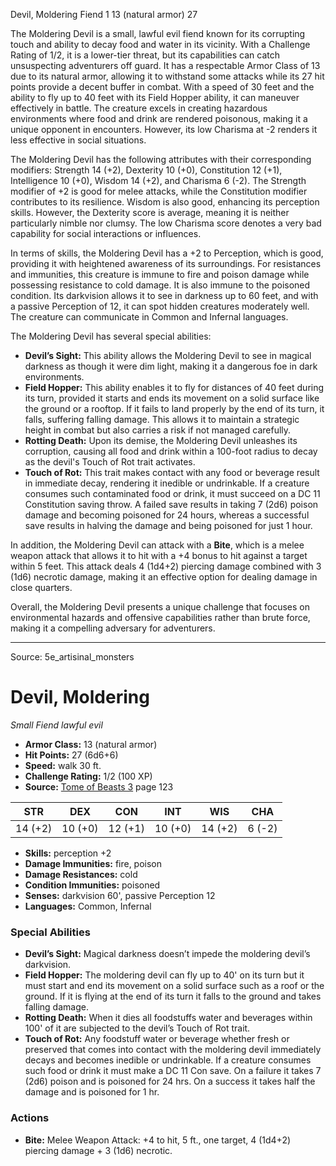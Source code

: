 <MonsterName/>Devil, Moldering</MonsterName>
<CreatureType/>Fiend</CreatureType>
<CR/>1</CR>
<AC/>13 (natural armor)</AC>
<HP/>27</HP>
<summary>The Moldering Devil is a small, lawful evil fiend known for its corrupting touch and ability to decay food and water in its vicinity. With a Challenge Rating of 1/2, it is a lower-tier threat, but its capabilities can catch unsuspecting adventurers off guard. It has a respectable Armor Class of 13 due to its natural armor, allowing it to withstand some attacks while its 27 hit points provide a decent buffer in combat. With a speed of 30 feet and the ability to fly up to 40 feet with its Field Hopper ability, it can maneuver effectively in battle. The creature excels in creating hazardous environments where food and drink are rendered poisonous, making it a unique opponent in encounters. However, its low Charisma at -2 renders it less effective in social situations.</summary>

<detail>

The Moldering Devil has the following attributes with their corresponding modifiers: Strength 14 (+2), Dexterity 10 (+0), Constitution 12 (+1), Intelligence 10 (+0), Wisdom 14 (+2), and Charisma 6 (-2). The Strength modifier of +2 is good for melee attacks, while the Constitution modifier contributes to its resilience. Wisdom is also good, enhancing its perception skills. However, the Dexterity score is average, meaning it is neither particularly nimble nor clumsy. The low Charisma score denotes a very bad capability for social interactions or influences.

In terms of skills, the Moldering Devil has a +2 to Perception, which is good, providing it with heightened awareness of its surroundings. For resistances and immunities, this creature is immune to fire and poison damage while possessing resistance to cold damage. It is also immune to the poisoned condition. Its darkvision allows it to see in darkness up to 60 feet, and with a passive Perception of 12, it can spot hidden creatures moderately well. The creature can communicate in Common and Infernal languages.

The Moldering Devil has several special abilities: 

- **Devil’s Sight:** This ability allows the Moldering Devil to see in magical darkness as though it were dim light, making it a dangerous foe in dark environments. 
- **Field Hopper:** This ability enables it to fly for distances of 40 feet during its turn, provided it starts and ends its movement on a solid surface like the ground or a rooftop. If it fails to land properly by the end of its turn, it falls, suffering falling damage. This allows it to maintain a strategic height in combat but also carries a risk if not managed carefully.
- **Rotting Death:** Upon its demise, the Moldering Devil unleashes its corruption, causing all food and drink within a 100-foot radius to decay as the devil's Touch of Rot trait activates.
- **Touch of Rot:** This trait makes contact with any food or beverage result in immediate decay, rendering it inedible or undrinkable. If a creature consumes such contaminated food or drink, it must succeed on a DC 11 Constitution saving throw. A failed save results in taking 7 (2d6) poison damage and becoming poisoned for 24 hours, whereas a successful save results in halving the damage and being poisoned for just 1 hour.

In addition, the Moldering Devil can attack with a **Bite**, which is a melee weapon attack that allows it to hit with a +4 bonus to hit against a target within 5 feet. This attack deals 4 (1d4+2) piercing damage combined with 3 (1d6) necrotic damage, making it an effective option for dealing damage in close quarters. 

Overall, the Moldering Devil presents a unique challenge that focuses on environmental hazards and offensive capabilities rather than brute force, making it a compelling adversary for adventurers.</detail>



---

Source: 5e_artisinal_monsters

# Devil, Moldering

*Small* *Fiend* *lawful evil*

- **Armor Class:** 13 (natural armor)
- **Hit Points:** 27 (6d6+6)
- **Speed:** walk 30 ft.
- **Challenge Rating:** 1/2 (100 XP)
- **Source:** [Tome of Beasts 3](https://koboldpress.com/kpstore/product/tome-of-beasts-3-for-5th-edition/) page 123

| STR | DEX | CON | INT | WIS | CHA |
| --- | --- | --- | --- | --- | --- |
| 14 (+2) | 10 (+0) | 12 (+1) | 10 (+0) | 14 (+2) | 6 (-2) |

- **Skills:** perception +2
- **Damage Immunities:** fire, poison
- **Damage Resistances:** cold
- **Condition Immunities:** poisoned
- **Senses:** darkvision 60', passive Perception 12
- **Languages:** Common, Infernal

### Special Abilities

- **Devil’s Sight:** Magical darkness doesn’t impede the moldering devil’s darkvision.
- **Field Hopper:** The moldering devil can fly up to 40' on its turn but it must start and end its movement on a solid surface such as a roof or the ground. If it is flying at the end of its turn it falls to the ground and takes falling damage.
- **Rotting Death:** When it dies all foodstuffs water and beverages within 100' of it are subjected to the devil’s Touch of Rot trait.
- **Touch of Rot:** Any foodstuff water or beverage whether fresh or preserved that comes into contact with the moldering devil immediately decays and becomes inedible or undrinkable. If a creature consumes such food or drink it must make a DC 11 Con save. On a failure it takes 7 (2d6) poison and is poisoned for 24 hrs. On a success it takes half the damage and is poisoned for 1 hr.

### Actions

- **Bite:** Melee Weapon Attack: +4 to hit, 5 ft., one target, 4 (1d4+2) piercing damage + 3 (1d6) necrotic.




